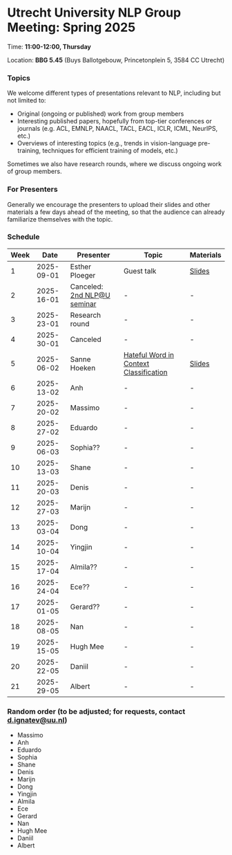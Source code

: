 # Utrecht University NLP Group Meeting: Spring 2025

Time: **11:00-12:00, Thursday**

Location: **BBG 5.45** (Buys Ballotgebouw, Princetonplein 5, 3584 CC Utrecht)

### Topics

We welcome different types of presentations relevant to NLP, including but not limited to:
- Original (ongoing or published) work from group members
- Interesting published papers, hopefully from top-tier conferences or journals
  (e.g. ACL, EMNLP, NAACL, TACL, EACL, ICLR, ICML, NeurIPS, etc.)
- Overviews of interesting topics
  (e.g., trends in vision-language pre-training, techniques for efficient training of models, etc.)

Sometimes we also have research rounds, where we discuss ongoing work of group members.

### For Presenters

Generally we encourage the presenters to upload their slides and other materials
a few days ahead of the meeting,
so that the audience can already familiarize themselves with the topic.

### Schedule

| Week | Date | Presenter | Topic | Materials |
| ---- | ----- | --------- | --------- | --------- |
|1 | 2025-09-01 | Esther Ploeger | Guest talk | [Slides](https://github.com/cs-nlp-uu/uunlp-group-meeting/blob/main/Spring_2025/week_1/beyond_posthoc_typological_diversity_in_nlp.pdf) |
|2 | 2025-16-01 | Canceled: [2nd NLP@U seminar](https://www.uu.nl/en/events/nlpu-period-2-meeting) | - | - |
|3 | 2025-23-01 | Research round | - | - |
|4 | 2025-30-01 | Canceled | - | - |
|5 | 2025-06-02 | Sanne Hoeken | [Hateful Word in Context Classification](https://aclanthology.org/2024.emnlp-main.10.pdf) | [Slides](https://github.com/cs-nlp-uu/uunlp-group-meeting/blob/main/Spring_2025/week_5/UU_presentation_jan2025.pdf) |
|6 | 2025-13-02 | Anh | - | - |
|7 | 2025-20-02 | Massimo | - | - |
|8 | 2025-27-02 | Eduardo | - | - |
|9 | 2025-06-03 | Sophia?? | - | - |
|10 | 2025-13-03 | Shane | - | - |
|11 | 2025-20-03 | Denis | - | - |
|12 | 2025-27-03 | Marijn | - | - |
|13 | 2025-03-04 | Dong | - | - |
|14 | 2025-10-04 | Yingjin | - | - |
|15 | 2025-17-04 | Almila?? | - | - |
|16 | 2025-24-04 | Ece?? | - | - |
|17 | 2025-01-05 | Gerard?? | - | - |
|18 | 2025-08-05 | Nan | - | - |
|19 | 2025-15-05 | Hugh Mee | - | - |
|20 | 2025-22-05 | Daniil | - | - |
|21 | 2025-29-05 | Albert | - | - |


### Random order (to be adjusted; for requests, contact d.ignatev@uu.nl)

* Massimo
* Anh
* Eduardo
* Sophia
* Shane
* Denis
* Marijn
* Dong
* Yingjin
* Almila
* Ece
* Gerard
* Nan
* Hugh Mee
* Daniil
* Albert
